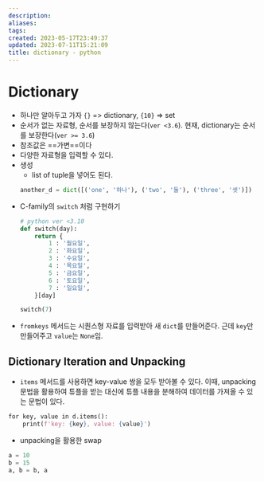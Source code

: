 ```yaml
---
description:
aliases: 
tags: 
created: 2023-05-17T23:49:37
updated: 2023-07-11T15:21:09
title: dictionary - python
---
```


# Dictionary
- 하나만 알아두고 가자 `{}` => dictionary, `{10}` => set
- 순서가 없는 자료형, 순서를 보장하지 않는다(`ver <3.6`). 현재, dictionary는 순서를 보장한다(`ver >= 3.6`)
- 참조값은 ==가변==이다
- 다양한 자료형을 입력할 수 있다.
- 생성
	- list of tuple을 넣어도 된다. 
	```python
	another_d = dict([('one', '하나'), ('two', '둘'), ('three', '셋')])
	```
- C-family의 `switch` 처럼 구현하기
	```python
	# python ver <3.10
	def switch(day):
	    return {
	        1 : '월요일',
	        2 : '화요일',
	        3 : '수요일',
	        4 : '목요일',
	        5 : '금요일',
	        6 : '토요일',
	        7 : '일요일',
	    }[day]
	
	switch(7)
	```
- `fromkeys` 메서드는 시퀀스형 자료를 입력받아 새 `dict`를 만들어준다. 근데 `key`만 만들어주고 `value`는 `None`임. 

## Dictionary Iteration and Unpacking
- `items` 메서드를 사용하면 key-value 쌍을 모두 받아볼 수 있다. 이때, unpacking 문법을 활용하여 튜플을 받는 대신에 튜플 내용을 분해하여 데이터를 가져올 수 있는 문법이 있다.
```python
for key, value in d.items():
    print(f'key: {key}, value: {value}')
```
- unpacking을 활용한 swap
```python
a = 10
b = 15
a, b = b, a
```
